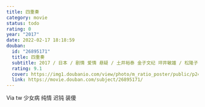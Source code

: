 ```yaml
---
title: 四重奏
category: movie
status: todo
rating: 0
year: "2017"
date: 2022-02-17 18:18:59
douban:
  id: "26895171"
  title: 四重奏
  subtitle: 2017 / 日本 / 剧情 爱情 悬疑 / 土井裕泰 金子文纪 坪井敏雄 / 松隆子 满岛光
  rating: 9.1
  cover: https://img1.doubanio.com/view/photo/m_ratio_poster/public/p2413247968.jpg
  link: https://movie.douban.com/subject/26895171/
---
```


Via tw 少女病 纯情 迟钝 装傻
